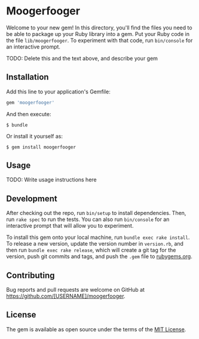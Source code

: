 # Moogerfooger

Welcome to your new gem! In this directory, you'll find the files you need to be able to package up your Ruby library into a gem. Put your Ruby code in the file `lib/moogerfooger`. To experiment with that code, run `bin/console` for an interactive prompt.

TODO: Delete this and the text above, and describe your gem

## Installation

Add this line to your application's Gemfile:

```ruby
gem 'moogerfooger'
```

And then execute:

    $ bundle

Or install it yourself as:

    $ gem install moogerfooger

## Usage

TODO: Write usage instructions here

## Development

After checking out the repo, run `bin/setup` to install dependencies. Then, run `rake spec` to run the tests. You can also run `bin/console` for an interactive prompt that will allow you to experiment.

To install this gem onto your local machine, run `bundle exec rake install`. To release a new version, update the version number in `version.rb`, and then run `bundle exec rake release`, which will create a git tag for the version, push git commits and tags, and push the `.gem` file to [rubygems.org](https://rubygems.org).

## Contributing

Bug reports and pull requests are welcome on GitHub at https://github.com/[USERNAME]/moogerfooger.


## License

The gem is available as open source under the terms of the [MIT License](http://opensource.org/licenses/MIT).

